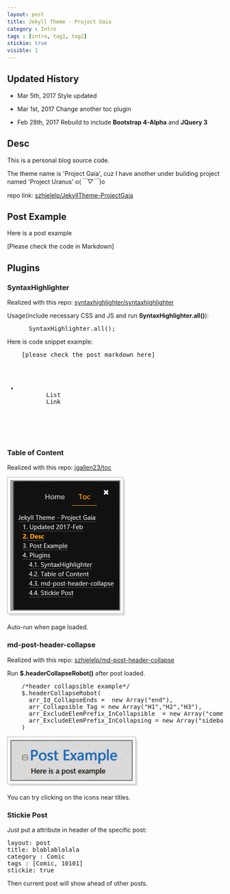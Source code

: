 ```yaml
---
layout: post
title: Jekyll Theme - Project Gaia
category : Intro
tags : [intro, tag1, tag2]
stickie: true
visible: 1
---
```

## Updated History

- Mar 5th, 2017
Style updated

- Mar 1st, 2017
Change another toc plugin

- Feb 28th, 2017
Rebuild to include **Bootstrap 4-Alpha** and **JQuery 3**

## Desc

This is a personal blog source code.

The theme name is 'Project Gaia', cuz I have another under building project named 'Project Uranus' o(*￣▽￣*)o 

repo link: [szhielelp/JekyllTheme-ProjectGaia](https://github.com/szhielelp/JekyllTheme-ProjectGaia)

## Post Example

Here is a post example

[Please check the code in Markdown]

## Plugins

### SyntaxHighlighter

Realized with this repo: [    syntaxhighlighter/syntaxhighlighter](https://github.com/syntaxhighlighter/syntaxhighlighter)

Usage(include necessary CSS and JS and run **SyntaxHighlighter.all()**):

<pre class="brush: html">
      SyntaxHighlighter.all();
</pre>

Here is code snippet example:

<pre class="brush: html">
    [please check the post markdown here]
    <ul>
      <li class="headerlink">
        <a class="content active">List</a>
        <a class="link inactived">Link</a>
      </li>
    </ul>
</pre>

### Table of Content

Realized with this repo: [    jgallen23/toc  ](https://github.com/jgallen23/toc)

![](   /demo/X2.png   )

Auto-run when page loaded.

### md-post-header-collapse

Realized with this repo: [    szhielelp/md-post-header-collapse  ](https://github.com/szhielelp/md-post-header-collapse)

Run **$.headerCollapseRobot()** after post loaded.

<pre class="brush: js">
    /*header collapsible example*/
    $.headerCollapseRobot(
      arr_Id_CollapseEnds =  new Array("end"),                       
      arr_Collapsible_Tag = new Array("H1","H2","H3"),                       
      arr_ExcludeElemPrefix_InCollapsible  = new Array("comment-"),      
      arr_ExcludeElemPrefix_InCollapsing = new Array("sidebar-toc-Ik4D-")
    )
</pre>

![](   /demo/X1.png   )

You can try clicking on the icons near titles.

### Stickie Post

Just put a attribute in header of the specific post:

 <pre class="brush: html; highlight: [5]">
layout: post
title: blablablalala
category : Comic
tags : [Comic, 10101]
stickie: true
</pre>

Then current post will show ahead of other posts.
